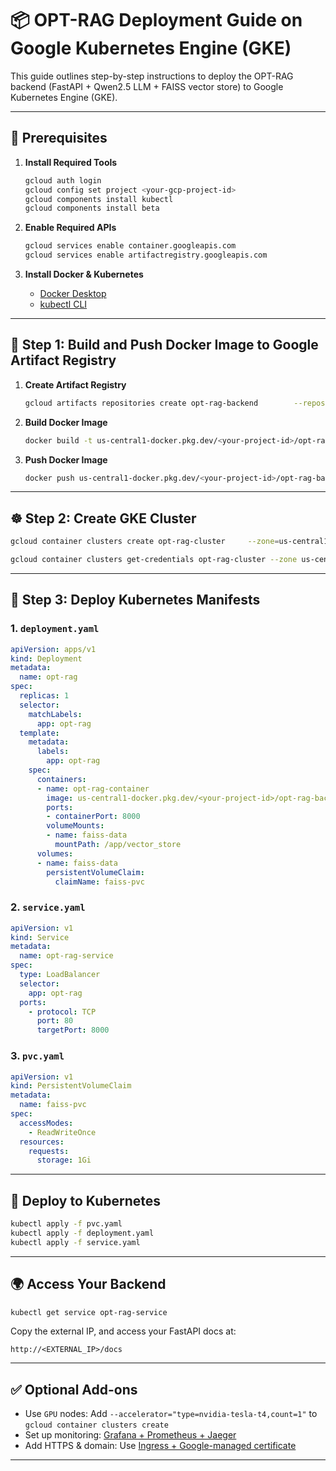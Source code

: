 # 📦 OPT-RAG Deployment Guide on Google Kubernetes Engine (GKE)

This guide outlines step-by-step instructions to deploy the OPT-RAG backend (FastAPI + Qwen2.5 LLM + FAISS vector store) to Google Kubernetes Engine (GKE).

---

## 🚧 Prerequisites

1. **Install Required Tools**
   ```bash
   gcloud auth login
   gcloud config set project <your-gcp-project-id>
   gcloud components install kubectl
   gcloud components install beta
   ```

2. **Enable Required APIs**
   ```bash
   gcloud services enable container.googleapis.com
   gcloud services enable artifactregistry.googleapis.com
   ```

3. **Install Docker & Kubernetes**
   - [Docker Desktop](https://www.docker.com/products/docker-desktop)
   - [kubectl CLI](https://kubernetes.io/docs/tasks/tools/)

---

## 🐳 Step 1: Build and Push Docker Image to Google Artifact Registry

1. **Create Artifact Registry**
   ```bash
   gcloud artifacts repositories create opt-rag-backend        --repository-format=docker        --location=us-central1        --description="OPT-RAG backend container"
   ```

2. **Build Docker Image**
   ```bash
   docker build -t us-central1-docker.pkg.dev/<your-project-id>/opt-rag-backend/opt-rag:latest .
   ```

3. **Push Docker Image**
   ```bash
   docker push us-central1-docker.pkg.dev/<your-project-id>/opt-rag-backend/opt-rag:latest
   ```

---

## ☸️ Step 2: Create GKE Cluster

```bash
gcloud container clusters create opt-rag-cluster     --zone=us-central1-a     --num-nodes=3     --enable-autoscaling --min-nodes=1 --max-nodes=5     --enable-ip-alias
```

```bash
gcloud container clusters get-credentials opt-rag-cluster --zone us-central1-a
```

---

## 📄 Step 3: Deploy Kubernetes Manifests

### 1. `deployment.yaml`

```yaml
apiVersion: apps/v1
kind: Deployment
metadata:
  name: opt-rag
spec:
  replicas: 1
  selector:
    matchLabels:
      app: opt-rag
  template:
    metadata:
      labels:
        app: opt-rag
    spec:
      containers:
      - name: opt-rag-container
        image: us-central1-docker.pkg.dev/<your-project-id>/opt-rag-backend/opt-rag:latest
        ports:
        - containerPort: 8000
        volumeMounts:
        - name: faiss-data
          mountPath: /app/vector_store
      volumes:
      - name: faiss-data
        persistentVolumeClaim:
          claimName: faiss-pvc
```

### 2. `service.yaml`

```yaml
apiVersion: v1
kind: Service
metadata:
  name: opt-rag-service
spec:
  type: LoadBalancer
  selector:
    app: opt-rag
  ports:
    - protocol: TCP
      port: 80
      targetPort: 8000
```

### 3. `pvc.yaml`

```yaml
apiVersion: v1
kind: PersistentVolumeClaim
metadata:
  name: faiss-pvc
spec:
  accessModes:
    - ReadWriteOnce
  resources:
    requests:
      storage: 1Gi
```

---

## 🚀 Deploy to Kubernetes

```bash
kubectl apply -f pvc.yaml
kubectl apply -f deployment.yaml
kubectl apply -f service.yaml
```

---

## 🌍 Access Your Backend

```bash
kubectl get service opt-rag-service
```

Copy the external IP, and access your FastAPI docs at:
```
http://<EXTERNAL_IP>/docs
```

---

## ✅ Optional Add-ons

- Use `GPU` nodes: Add `--accelerator="type=nvidia-tesla-t4,count=1"` to `gcloud container clusters create`
- Set up monitoring: [Grafana + Prometheus + Jaeger](https://github.com/hieunq95/tiny-llm-agent)
- Add HTTPS & domain: Use [Ingress + Google-managed certificate](https://cloud.google.com/kubernetes-engine/docs/how-to/managed-certs)

---